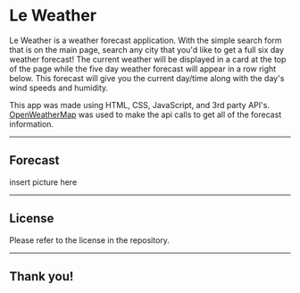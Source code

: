 # Le Weather

Le Weather is a weather forecast application. With the simple search form that is on the 
main page, search any city that you'd like to get a full six day weather forecast! 
The current weather will be displayed in a card at the top of the page while the five day
weather forecast will appear in a row right below. This forecast will give you the 
current day/time along with the day's wind speeds and humidity. <br>

This app was made using HTML, CSS, JavaScript, and 3rd party API's. [OpenWeatherMap](https://openweathermap.org/api) was used to make the api calls to get all of the forecast information.
***

## Forecast 

insert picture here

***

## License
Please refer to the license in the repository.
***

## Thank you!